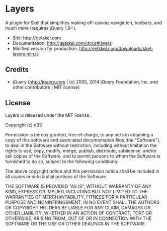 # Layers

A plugin for Skel that simplifies making off-canvas navigation, toolbars, and much more (requires jQuery 1.9+).

* Site: http://getskel.com
* Documentation: http://getskel.com/docs#layers
* Minified version for production: http://getskel.com/downloads/skel-layers.min.js

## Credits

* jQuery (http://jquery.com | (c) 2005, 2014 jQuery Foundation, Inc. and other contributors | MIT license)

## License

Layers is released under the MIT license.

Copyright (c) n33

Permission is hereby granted, free of charge, to any person obtaining a
copy of this software and associated documentation files (the
"Software"), to deal in the Software without restriction, including
without limitation the rights to use, copy, modify, merge, publish,
distribute, sublicense, and/or sell copies of the Software, and to
permit persons to whom the Software is furnished to do so, subject to
the following conditions:

The above copyright notice and this permission notice shall be included
in all copies or substantial portions of the Software.

THE SOFTWARE IS PROVIDED "AS IS", WITHOUT WARRANTY OF ANY KIND, EXPRESS
OR IMPLIED, INCLUDING BUT NOT LIMITED TO THE WARRANTIES OF
MERCHANTABILITY, FITNESS FOR A PARTICULAR PURPOSE AND NONINFRINGEMENT.
IN NO EVENT SHALL THE AUTHORS OR COPYRIGHT HOLDERS BE LIABLE FOR ANY
CLAIM, DAMAGES OR OTHER LIABILITY, WHETHER IN AN ACTION OF CONTRACT,
TORT OR OTHERWISE, ARISING FROM, OUT OF OR IN CONNECTION WITH THE
SOFTWARE OR THE USE OR OTHER DEALINGS IN THE SOFTWARE.